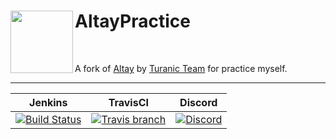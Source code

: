 <h1>AltayPractice<img src="http://fs1.directupload.net/images/180401/urn5z9ic.png" height="100" width="100" align="left"></img></h1>
<br />

A fork of [Altay](https://github.com/TuranicTeam/Altay) by [Turanic Team](https://github.com/TuranicTeam) for practice myself.

----------------------

| Jenkins | TravisCI | Discord |
| :---: | :---: | :---: |
| [![Build Status](https://altay.minehub.de/job/Altay/badge/icon)](https://altay.minehub.de/job/Altay/) | [![Travis branch](https://img.shields.io/travis/TuranicTeam/Altay/master.svg?style=flat-square)](https://travis-ci.org/TuranicTeam/Altay) | [![Discord](https://img.shields.io/discord/427472879072968714.svg?style=flat-square&label=discord&colorB=7289da)](https://discord.gg/UsuhCFj) |
